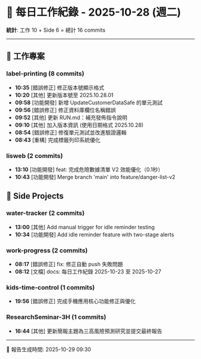 # 📅 每日工作紀錄 - 2025-10-28 (週二)

**統計**: 工作 10 + Side 6 = 總計 16 commits

---

## 💼 工作專案

### label-printing (8 commits)

- **10:35** [錯誤修正] 修正版本號顯示格式
- **10:20** [其他] 更新版本號至 2025.10.28.01
- **09:58** [功能開發] 新增 UpdateCustomerDataSafe 的單元測試
- **09:56** [錯誤修正] 修正資料庫欄位名稱錯誤
- **09:52** [其他] 更新 RUN.md：補充發佈指令說明
- **09:10** [其他] 加入版本資訊 (使用日期格式 2025.10.28)
- **08:54** [錯誤修正] 修復單元測試並改進驗證邏輯
- **08:43** [重構] 完成標籤列印系統優化

### lisweb (2 commits)

- **13:10** [功能開發] feat: 完成危險數據清單 V2 效能優化（0.1秒）
- **10:43** [功能開發] Merge branch 'main' into feature/danger-list-v2

## 🎨 Side Projects

### water-tracker (2 commits)

- **13:00** [其他] Add manual trigger for idle reminder testing
- **10:34** [功能開發] Add idle reminder feature with two-stage alerts

### work-progress (2 commits)

- **08:17** [錯誤修正] fix: 修正自動 push 失敗問題
- **08:12** [文檔] docs: 每日工作紀錄 2025-10-23 至 2025-10-27

### kids-time-control (1 commits)

- **19:56** [錯誤修正] 完成手機應用核心功能修正與優化

### ResearchSeminar-3H (1 commits)

- **16:44** [其他] 更新簡報主題為三高風險預測研究並提交最終報告

---

📅 報告生成時間: 2025-10-29 09:30
